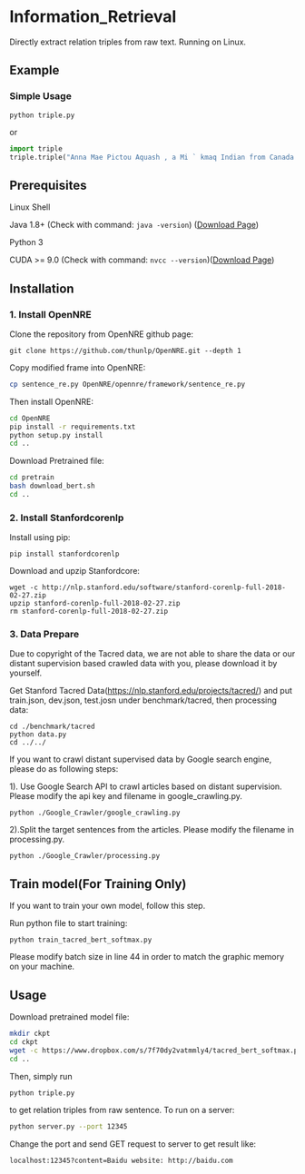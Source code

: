 # Information_Retrieval
Directly extract relation triples from raw text. Running on Linux.
## Example
### Simple Usage
```
python triple.py
```
or 
```python
import triple
triple.triple("Anna Mae Pictou Aquash , a Mi ` kmaq Indian from Canada , was brutally murdered in 1975.")
```

## Prerequisites
Linux Shell

Java 1.8+ (Check with command: `java -version`) ([Download Page](http://www.oracle.com/technetwork/cn/java/javase/downloads/jdk8-downloads-2133151-zhs.html))

Python 3

CUDA >= 9.0 (Check with command: `nvcc --version`)([Download Page](https://developer.nvidia.com/cuda-downloads))

## Installation

### 1. Install OpenNRE
Clone the repository from OpenNRE github page:
```
git clone https://github.com/thunlp/OpenNRE.git --depth 1
```
Copy modified frame into OpenNRE:
```bash
cp sentence_re.py OpenNRE/opennre/framework/sentence_re.py
```
Then install OpenNRE:
```bash
cd OpenNRE
pip install -r requirements.txt
python setup.py install 
cd ..
```
Download Pretrained file:
```bash
cd pretrain
bash download_bert.sh
cd ..
```

### 2. Install Stanfordcorenlp
Install using pip:
```
pip install stanfordcorenlp
```
Download and upzip Stanfordcore:
```
wget -c http://nlp.stanford.edu/software/stanford-corenlp-full-2018-02-27.zip
upzip stanford-corenlp-full-2018-02-27.zip
rm stanford-corenlp-full-2018-02-27.zip
```

### 3. Data Prepare
Due to copyright of the Tacred data, we are not able to share the data or our distant supervision based crawled data with you, please download it by yourself.

Get Stanford Tacred Data(https://nlp.stanford.edu/projects/tacred/) and put train.json, dev.json, test.josn under benchmark/tacred, then processing data:

```
cd ./benchmark/tacred
python data.py
cd ../../
```
If you want to crawl distant supervised data by Google search engine, please do as following steps:

1). Use Google Search API to crawl articles based on distant supervision.
Please modify the api key and filename in google_crawling.py.

```
python ./Google_Crawler/google_crawling.py
```
2).Split the target sentences from the articles.
Please modify the filename in processing.py.

```
python ./Google_Crawler/processing.py
```


## Train model(For Training Only)
If you want to train your own model, follow this step.

Run python file to start training:
```
python train_tacred_bert_softmax.py
```
Please modify batch size in line 44 in order to match the graphic memory on your machine.

## Usage
Download pretrained model file:
```bash
mkdir ckpt
cd ckpt
wget -c https://www.dropbox.com/s/7f70dy2vatmmly4/tacred_bert_softmax.pth.tar
cd ..
```
Then, simply run
```python
python triple.py
```
to get relation triples from raw sentence.
To run on a server:
```bash
python server.py --port 12345
```
Change the port and send GET request to server to get result like:
```
localhost:12345?content=Baidu website: http://baidu.com
```
